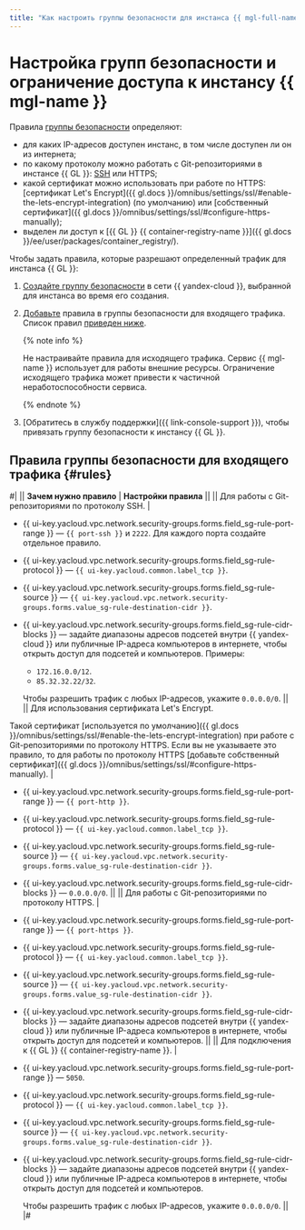 ```yaml
---
title: "Как настроить группы безопасности для инстанса {{ mgl-full-name }}"
---
```


# Настройка групп безопасности и ограничение доступа к инстансу {{ mgl-name }}

Правила [группы безопасности](../../vpc/concepts/security-groups.md) определяют:

* для каких IP-адресов доступен инстанс, в том числе доступен ли он из интернета;
* по какому протоколу можно работать с Git-репозиториями в инстансе {{ GL }}: [SSH](../../glossary/ssh-keygen.md) или HTTPS;
* какой сертификат можно использовать при работе по HTTPS: [сертификат Let's Encrypt]({{ gl.docs }}/omnibus/settings/ssl/#enable-the-lets-encrypt-integration) (по умолчанию) или [собственный сертификат]({{ gl.docs }}/omnibus/settings/ssl/#configure-https-manually);
* выделен ли доступ к [{{ GL }} {{ container-registry-name }}]({{ gl.docs }}/ee/user/packages/container_registry/).

Чтобы задать правила, которые разрешают определенный трафик для инстанса {{ GL }}:

1. [Создайте группу безопасности](../../vpc/operations/security-group-create.md) в сети {{ yandex-cloud }}, выбранной для инстанса во время его создания.
1. [Добавьте](../../vpc/operations/security-group-add-rule.md) правила в группы безопасности для входящего трафика. Список правил [приведен ниже](#rules).

   {% note info %}

   Не настраивайте правила для исходящего трафика. Сервис {{ mgl-name }} использует для работы внешние ресурсы. Ограничение исходящего трафика может привести к частичной неработоспособности сервиса.

   {% endnote %}

1. [Обратитесь в службу поддержки]({{ link-console-support }}), чтобы привязать группу безопасности к инстансу {{ GL }}.

## Правила группы безопасности для входящего трафика {#rules}

#|
|| **Зачем нужно правило** | **Настройки правила** ||
|| Для работы с Git-репозиториями по протоколу SSH. | 
* {{ ui-key.yacloud.vpc.network.security-groups.forms.field_sg-rule-port-range }} — `{{ port-ssh }}` и `2222`. Для каждого порта создайте отдельное правило.
* {{ ui-key.yacloud.vpc.network.security-groups.forms.field_sg-rule-protocol }} — `{{ ui-key.yacloud.common.label_tcp }}`.
* {{ ui-key.yacloud.vpc.network.security-groups.forms.field_sg-rule-source }} — `{{ ui-key.yacloud.vpc.network.security-groups.forms.value_sg-rule-destination-cidr }}`.
* {{ ui-key.yacloud.vpc.network.security-groups.forms.field_sg-rule-cidr-blocks }} — задайте диапазоны адресов подсетей внутри {{ yandex-cloud }} или публичные IP-адреса компьютеров в интернете, чтобы открыть доступ для подсетей и компьютеров. Примеры:

   * `172.16.0.0/12`.
   * `85.32.32.22/32`.

   Чтобы разрешить трафик с любых IP-адресов, укажите `0.0.0.0/0`.
|| 
|| Для использования сертификата Let's Encrypt.

Такой сертификат [используется по умолчанию]({{ gl.docs }}/omnibus/settings/ssl/#enable-the-lets-encrypt-integration) при работе с Git-репозиториями по протоколу HTTPS. Если вы не указываете это правило, то для работы по протоколу HTTPS [добавьте собственный сертификат]({{ gl.docs }}/omnibus/settings/ssl/#configure-https-manually). |
* {{ ui-key.yacloud.vpc.network.security-groups.forms.field_sg-rule-port-range }} — `{{ port-http }}`.
* {{ ui-key.yacloud.vpc.network.security-groups.forms.field_sg-rule-protocol }} — `{{ ui-key.yacloud.common.label_tcp }}`.
* {{ ui-key.yacloud.vpc.network.security-groups.forms.field_sg-rule-source }} — `{{ ui-key.yacloud.vpc.network.security-groups.forms.value_sg-rule-destination-cidr }}`.
* {{ ui-key.yacloud.vpc.network.security-groups.forms.field_sg-rule-cidr-blocks }} — `0.0.0.0/0`.
||
|| Для работы с Git-репозиториями по протоколу HTTPS. |
* {{ ui-key.yacloud.vpc.network.security-groups.forms.field_sg-rule-port-range }} — `{{ port-https }}`.
* {{ ui-key.yacloud.vpc.network.security-groups.forms.field_sg-rule-protocol }} — `{{ ui-key.yacloud.common.label_tcp }}`.
* {{ ui-key.yacloud.vpc.network.security-groups.forms.field_sg-rule-source }} — `{{ ui-key.yacloud.vpc.network.security-groups.forms.value_sg-rule-destination-cidr }}`.
* {{ ui-key.yacloud.vpc.network.security-groups.forms.field_sg-rule-cidr-blocks }} — задайте диапазоны адресов подсетей внутри {{ yandex-cloud }} или публичные IP-адреса компьютеров в интернете, чтобы открыть доступ для подсетей и компьютеров.
||
|| Для подключения к {{ GL }} {{ container-registry-name }}. |
* {{ ui-key.yacloud.vpc.network.security-groups.forms.field_sg-rule-port-range }} — `5050`.
* {{ ui-key.yacloud.vpc.network.security-groups.forms.field_sg-rule-protocol }} — `{{ ui-key.yacloud.common.label_tcp }}`.
* {{ ui-key.yacloud.vpc.network.security-groups.forms.field_sg-rule-source }} — `{{ ui-key.yacloud.vpc.network.security-groups.forms.value_sg-rule-destination-cidr }}`.
* {{ ui-key.yacloud.vpc.network.security-groups.forms.field_sg-rule-cidr-blocks }} — задайте диапазоны адресов подсетей внутри {{ yandex-cloud }} или публичные IP-адреса компьютеров в интернете, чтобы открыть доступ для подсетей и компьютеров.

   Чтобы разрешить трафик с любых IP-адресов, укажите `0.0.0.0/0`.
||
|#
